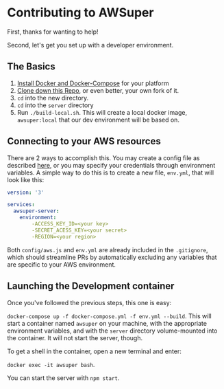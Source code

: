 # Contributing to AWSuper

First, thanks for wanting to help!

Second, let's get you set up with a developer environment.

## The Basics

1. [Install Docker and Docker-Compose](https://www.docker.com/products/docker-desktop) for your platform
2. [Clone down this Repo](https://github.com/shawnrushefsky/awsuper), or even better, your own fork of it.
3. `cd` into the new directory.
4. `cd` into the `server` directory
5. Run `./build-local.sh`. This will create a local docker image, `awsuper:local` that our dev environment will be based on.

## Connecting to your AWS resources

There are 2 ways to accomplish this. You may create a config file as described [here](https://github.com/shawnrushefsky/awsuper/tree/master/server#launching-the-server-locally), or you may specify your credentials through environment variables. A simple way to do this is to create a new file, `env.yml`, that will look like this:

```yml
version: '3'

services:
  awsuper-server:
    environment:
        -ACCESS_KEY_ID=<your key>
        -SECRET_ACESS_KEY=<your secret>
        -REGION=<your region>
```

Both `config/aws.js` and `env.yml` are already included in the `.gitignore`, which should streamline PRs by automatically excluding any variables that are specific to your AWS environment.

## Launching the Development container

Once you've followed the previous steps, this one is easy:

`docker-compose up -f docker-compose.yml -f env.yml --build`.  This will start a container named `awsuper` on your machine, with the appropriate environment variables, and with the `server` directory volume-mounted into the container. It will not start the server, though.

To get a shell in the container, open a new terminal and enter:

`docker exec -it awsuper bash`.

You can start the server with `npm start`.